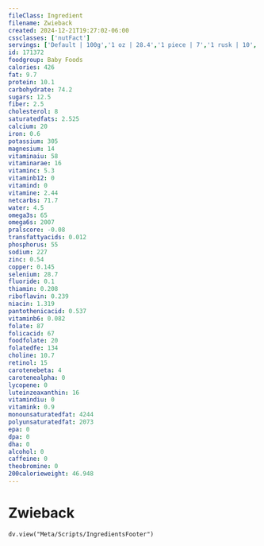 ```yaml
---
fileClass: Ingredient
filename: Zwieback
created: 2024-12-21T19:27:02-06:00
cssclasses: ['nutFact']
servings: ['Default | 100g','1 oz | 28.4','1 piece | 7','1 rusk | 10','1 toast, gerber zwieback | 7']
id: 171372
foodgroup: Baby Foods
calories: 426
fat: 9.7
protein: 10.1
carbohydrate: 74.2
sugars: 12.5
fiber: 2.5
cholesterol: 8
saturatedfats: 2.525
calcium: 20
iron: 0.6
potassium: 305
magnesium: 14
vitaminaiu: 58
vitaminarae: 16
vitaminc: 5.3
vitaminb12: 0
vitamind: 0
vitamine: 2.44
netcarbs: 71.7
water: 4.5
omega3s: 65
omega6s: 2007
pralscore: -0.08
transfattyacids: 0.012
phosphorus: 55
sodium: 227
zinc: 0.54
copper: 0.145
selenium: 28.7
fluoride: 0.1
thiamin: 0.208
riboflavin: 0.239
niacin: 1.319
pantothenicacid: 0.537
vitaminb6: 0.082
folate: 87
folicacid: 67
foodfolate: 20
folatedfe: 134
choline: 10.7
retinol: 15
carotenebeta: 4
carotenealpha: 0
lycopene: 0
luteinzeaxanthin: 16
vitamindiu: 0
vitamink: 0.9
monounsaturatedfat: 4244
polyunsaturatedfat: 2073
epa: 0
dpa: 0
dha: 0
alcohol: 0
caffeine: 0
theobromine: 0
200calorieweight: 46.948
---
```


# Zwieback

```dataviewjs
dv.view("Meta/Scripts/IngredientsFooter")
```
